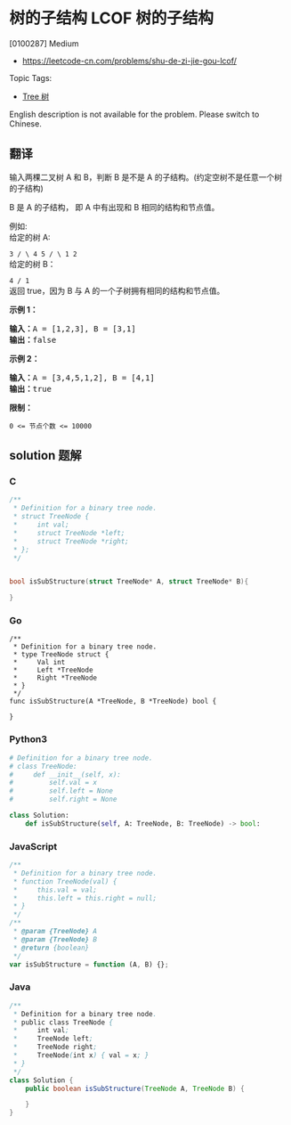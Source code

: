 # 树的子结构 LCOF 树的子结构

[0100287] Medium

- https://leetcode-cn.com/problems/shu-de-zi-jie-gou-lcof/

Topic Tags:

- [Tree 树](https://leetcode-cn.com/tag/tree/)

English description is not available for the problem. Please switch to Chinese.

## 翻译

输入两棵二叉树 A 和 B，判断 B 是不是 A 的子结构。(约定空树不是任意一个树的子结构)

B 是 A 的子结构， 即 A 中有出现和 B 相同的结构和节点值。

例如:  
给定的树 A:

`3 / \ 4 5 / \ 1 2`  
给定的树 B：

`4 / 1`  
返回 true，因为 B 与 A 的一个子树拥有相同的结构和节点值。

**示例 1：**

<pre><strong>输入：</strong>A = [1,2,3], B = [3,1]
<strong>输出：</strong>false
</pre>

**示例 2：**

<pre><strong>输入：</strong>A = [3,4,5,1,2], B = [4,1]
<strong>输出：</strong>true</pre>

**限制：**

`0 <= 节点个数 <= 10000`

## solution 题解

### C

```c
/**
 * Definition for a binary tree node.
 * struct TreeNode {
 *     int val;
 *     struct TreeNode *left;
 *     struct TreeNode *right;
 * };
 */


bool isSubStructure(struct TreeNode* A, struct TreeNode* B){

}


```

### Go

```golang
/**
 * Definition for a binary tree node.
 * type TreeNode struct {
 *     Val int
 *     Left *TreeNode
 *     Right *TreeNode
 * }
 */
func isSubStructure(A *TreeNode, B *TreeNode) bool {

}
```

### Python3

```python
# Definition for a binary tree node.
# class TreeNode:
#     def __init__(self, x):
#         self.val = x
#         self.left = None
#         self.right = None

class Solution:
    def isSubStructure(self, A: TreeNode, B: TreeNode) -> bool:
```

### JavaScript

```javascript
/**
 * Definition for a binary tree node.
 * function TreeNode(val) {
 *     this.val = val;
 *     this.left = this.right = null;
 * }
 */
/**
 * @param {TreeNode} A
 * @param {TreeNode} B
 * @return {boolean}
 */
var isSubStructure = function (A, B) {};
```

### Java

```java
/**
 * Definition for a binary tree node.
 * public class TreeNode {
 *     int val;
 *     TreeNode left;
 *     TreeNode right;
 *     TreeNode(int x) { val = x; }
 * }
 */
class Solution {
    public boolean isSubStructure(TreeNode A, TreeNode B) {

    }
}
```
